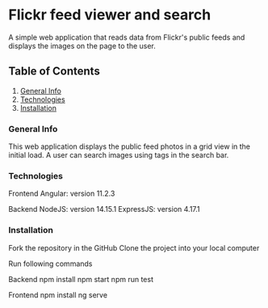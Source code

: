 # Flickr feed viewer and search
A simple web application that reads data from Flickr's public feeds and displays the images on the page to the user.

## Table of Contents
1. [General Info](#general-info)
2. [Technologies](#technologies)
3. [Installation](#installation)

### General Info
This web application displays the public feed photos in a grid view in the initial load. A user can search images using tags in the search bar. 

### Technologies
Frontend
Angular: version 11.2.3

Backend
NodeJS: version 14.15.1
ExpressJS: version 4.17.1

### Installation
Fork the repository in the GitHub
Clone the project into your local computer

Run following commands

Backend
npm install
npm start
npm run test

Frontend
npm install
ng serve
